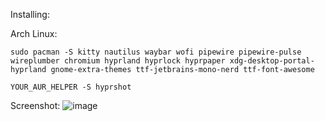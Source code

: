 Installing:
  
  Arch Linux:

    sudo pacman -S kitty nautilus waybar wofi pipewire pipewire-pulse wireplumber chromium hyprland hyprlock hyprpaper xdg-desktop-portal-hyprland gnome-extra-themes ttf-jetbrains-mono-nerd ttf-font-awesome

    YOUR_AUR_HELPER -S hyprshot 

Screenshot:
![image](https://github.com/user-attachments/assets/f98764cd-01bc-4c71-93f2-dfcf1412f85f)
